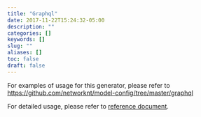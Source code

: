 ```yaml
---
title: "Graphql"
date: 2017-11-22T15:24:32-05:00
description: ""
categories: []
keywords: []
slug: ""
aliases: []
toc: false
draft: false
---
```


For examples of usage for this generator, please refer to https://github.com/networknt/model-config/tree/master/graphql

For detailed usage, please refer to [reference document][].

[reference document]: /references/light-codegen/graphql-generator/